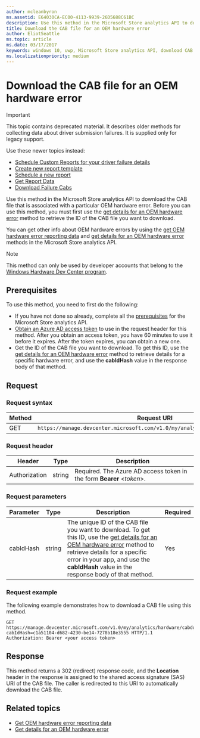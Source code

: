```yaml
---
author: mcleanbyron
ms.assetid: E64030CA-EC00-4113-9939-26D5688C61BC
description: Use this method in the Microsoft Store analytics API to download the CAB file for a hardware error. This method is intended only for OEMs.
title: Download the CAB file for an OEM hardware error
author: EliotSeattle
ms.topic: article
ms.date: 03/17/2017
keywords: windows 10, uwp, Microsoft Store analytics API, download CAB
ms.localizationpriority: medium
---
```


# Download the CAB file for an OEM hardware error

> [!IMPORTANT]
> This topic contains deprecated material. It describes older methods for collecting data about driver submission failures. It is supplied only for legacy support.
>
> Use these newer topics instead:
>
> - [Schedule Custom Reports for your driver failure details](schedule-custom-reports-for-driver-failure-details.md)
> - [Create new report template](create-a-new-report-template.md)
> - [Schedule a new report](schedule-a-new-report.md)
> - [Get Report Data](get-report-data.md)
> - [Download Failure Cabs](download-failure-cabs.md)

Use this method in the Microsoft Store analytics API to download the CAB file that is associated with a particular OEM hardware error. Before you can use this method, you must first use the [get details for an OEM hardware error](get-details-for-an-oem-hardware-error.md) method to retrieve the ID of the CAB file you want to download.

You can get other info about OEM hardware errors by using the [get OEM hardware error reporting data](get-oem-hardware-error-reporting-data.md) and [get details for an OEM hardware error](get-details-for-an-oem-hardware-error.md) methods in the Microsoft Store analytics API.

> [!NOTE]
> This method can only be used by developer accounts that belong to the [Windows Hardware Dev Center program](https://msdn.microsoft.com/windows/hardware/drivers/dashboard/get-started-with-the-hardware-dashboard).

## Prerequisites

To use this method, you need to first do the following:

* If you have not done so already, complete all the [prerequisites](https://docs.microsoft.com/windows/uwp/monetize/access-analytics-data-using-windows-store-services#prerequisites) for the Microsoft Store analytics API.
* [Obtain an Azure AD access token](https://docs.microsoft.com/windows/uwp/monetize/access-analytics-data-using-windows-store-services#obtain-an-azure-ad-access-token) to use in the request header for this method. After you obtain an access token, you have 60 minutes to use it before it expires. After the token expires, you can obtain a new one.
* Get the ID of the CAB file you want to download. To get this ID, use the [get details for an OEM hardware error](get-details-for-an-oem-hardware-error.md) method to retrieve details for a specific hardware error, and use the **cabIdHash** value in the response body of that method.

## Request


### Request syntax

| Method | Request URI                                                          |
|--------|----------------------------------------------------------------------|
| GET    | `https://manage.devcenter.microsoft.com/v1.0/my/analytics/hardware/cabdownload` |


### Request header

| Header        | Type   | Description                                                                 |
|---------------|--------|-----------------------------------------------------------------------------|
| Authorization | string | Required. The Azure AD access token in the form **Bearer** &lt;*token*&gt;. |


### Request parameters

| Parameter        | Type   |  Description      |  Required  |
|---------------|--------|---------------|------|
| cabIdHash | string | The unique ID of the CAB file you want to download. To get this ID, use the [get details for an OEM hardware error](get-details-for-an-oem-hardware-error.md) method to retrieve details for a specific error in your app, and use the **cabIdHash** value in the response body of that method. |  Yes  |

 
### Request example

The following example demonstrates how to download a CAB file using this method.

```syntax
GET https://manage.devcenter.microsoft.com/v1.0/my/analytics/hardware/cabdownload?cabIdHash=c1a51104-d682-4230-be14-7278b18e3555 HTTP/1.1
Authorization: Bearer <your access token>
```

## Response

This method returns a 302 (redirect) response code, and the **Location** header in the response is assigned to the shared access signature (SAS) URI of the CAB file. The caller is redirected to this URI to automatically download the CAB file.

## Related topics

- [Get OEM hardware error reporting data](get-oem-hardware-error-reporting-data.md)
- [Get details for an OEM hardware error](get-details-for-an-oem-hardware-error.md)
